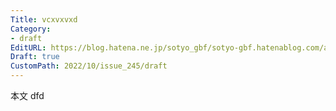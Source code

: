 ```yaml
---
Title: vcxvxvxd
Category:
- draft
EditURL: https://blog.hatena.ne.jp/sotyo_gbf/sotyo-gbf.hatenablog.com/atom/entry/4207112889924043894
Draft: true
CustomPath: 2022/10/issue_245/draft
---
```


本文
dfd
